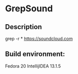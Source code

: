GrepSound
=========


Description
-----------
grep -r * https://soundcloud.com


Build environment:
------------------
Fedora 20
IntellijIDEA 13.1.5
